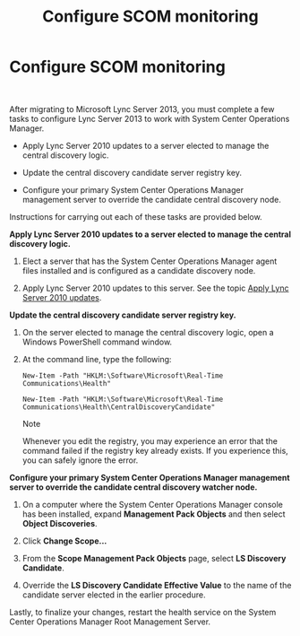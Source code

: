 ﻿---
title: Configure SCOM monitoring
TOCTitle: Configure SCOM monitoring
ms:assetid: 4003d225-2a33-448c-abd9-571750661140
ms:mtpsurl: https://technet.microsoft.com/en-us/library/JJ688033(v=OCS.15)
ms:contentKeyID: 49733624
ms.date: 07/23/2014
mtps_version: v=OCS.15
---

# Configure SCOM monitoring

 


After migrating to Microsoft Lync Server 2013, you must complete a few tasks to configure Lync Server 2013 to work with System Center Operations Manager.

  - Apply Lync Server 2010 updates to a server elected to manage the central discovery logic.

  - Update the central discovery candidate server registry key.

  - Configure your primary System Center Operations Manager management server to override the candidate central discovery node.

Instructions for carrying out each of these tasks are provided below.

**Apply Lync Server 2010 updates to a server elected to manage the central discovery logic.**

1.  Elect a server that has the System Center Operations Manager agent files installed and is configured as a candidate discovery node.

2.  Apply Lync Server 2010 updates to this server. See the topic [Apply Lync Server 2010 updates](apply-lync-server-2010-updates.md).

**Update the central discovery candidate server registry key.**

1.  On the server elected to manage the central discovery logic, open a Windows PowerShell command window.

2.  At the command line, type the following:
    
        New-Item -Path "HKLM:\Software\Microsoft\Real-Time Communications\Health"
    
        New-Item -Path "HKLM:\Software\Microsoft\Real-Time Communications\Health\CentralDiscoveryCandidate"
    

    > [!NOTE]
    > Whenever you edit the registry, you may experience an error that the command failed if the registry key already exists. If you experience this, you can safely ignore the error.



**Configure your primary System Center Operations Manager management server to override the candidate central discovery watcher node.**

1.  On a computer where the System Center Operations Manager console has been installed, expand **Management Pack Objects** and then select **Object Discoveries**.

2.  Click **Change Scope...**

3.  From the **Scope Management Pack Objects** page, select **LS Discovery Candidate**.

4.  Override the **LS Discovery Candidate Effective Value** to the name of the candidate server elected in the earlier procedure.

Lastly, to finalize your changes, restart the health service on the System Center Operations Manager Root Management Server.

